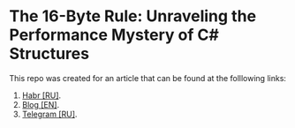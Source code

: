 # The 16-Byte Rule: Unraveling the Performance Mystery of C# Structures

This repo was created for an article that can be found at the folllowing links:
1. [Habr [RU]](https://habr.com/ru/articles/797777/).
2. [Blog [EN]](https://www.alexeyfv.xyz/2024/01/15/class-vs-struct.html).
3. [Telegram [RU]](https://t.me/yet_another_dev/49).
